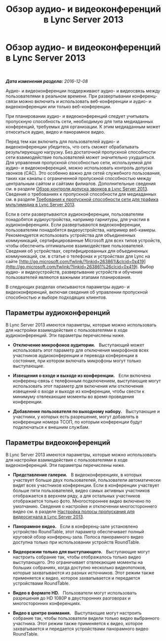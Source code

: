﻿---
title: Обзор аудио- и видеоконференций в Lync Server 2013
TOCTitle: Обзор аудио- и видеоконференций в Lync Server 2013
ms:assetid: 9583de87-4618-4a99-a47a-45e8cc4cc221
ms:mtpsurl: https://technet.microsoft.com/ru-ru/library/JJ619186(v=OCS.15)
ms:contentKeyID: 49310552
ms.date: 12/10/2016
mtps_version: v=OCS.15
ms.translationtype: HT
---

# Обзор аудио- и видеоконференций в Lync Server 2013

 

_**Дата изменения раздела:** 2016-12-08_

Аудио- и видеоконференции поддерживают аудио- и видеосвязь между пользователями в реальном времени. При развертывании конференц-связи можно включить и использовать веб-конференции и аудио- и видеоконференции или только веб-конференции.

При планировании аудио- и видеоконференций следует учитывать пропускную способность сети, необходимую для типа медиаданных конференций, требуемых для организации. К этим медиаданным может относиться аудио, видео и панорамное видео.

Перед тем как включить для пользователей аудио- и видеоконференции убедитесь, что сеть сможет обрабатывать результирующую нагрузку. Без достаточной пропускной способности сети взаимодействие пользователей может значительно ухудшиться. Для управления пропускной способностью сети, используемой для аудио- и видеоконференций, можно использовать контроль допуска звонков (CAC). Это особенно важно для сетей служебного пользования, таких как каналы с ограниченной пропускной способностью между центральным сайтом и сайтами филиалов. Дополнительные сведения см. в разделе [Обзор контроля допуска звонков в Lync Server 2013](lync-server-2013-overview-of-call-admission-control.md). Сведения о требованиях к пропускной способности для медиаданных см. в разделе [Требования к пропускной способности сети для трафика мультимедиа в Lync Server 2013](lync-server-2013-network-bandwidth-requirements-for-media-traffic.md).

Если в сети развертываются аудиоконференции, пользователям понадобятся аудиоустройства, например гарнитуры, для участия в аудиоконференциях. Если развертываются видеоконференции, пользователям понадобятся видеоустройства, например веб-камеры. Рекомендуется использовать устройства для объединенных коммуникаций, сертифицированные Microsoft для всех типов устройств, чтобы обеспечить оптимальное взаимодействие пользователей. Сведения об устройствах, сертифицированных для объединенных коммуникаций, см. в статье о телефонах и устройствах для Lync на сайте [http://go.microsoft.com/fwlink/?linkid=263861\&clcid=0x419](http://go.microsoft.com/fwlink/?linkid=263861%26clcid=0x419). Выбор аудио- и видеоустройств, развертывание устройств и обучение пользователей являются важными этапами планирования.

В следующих разделах описываются параметры аудио- и видеоконференций, включая сведения об управлении пропускной способностью и выборе подходящих клиентов.

## Параметры аудиоконференций

В Lync Server 2013 имеются параметры, которые можно использовать для настройки взаимодействия с пользователями в ходе аудиоконференций. Эти параметры перечислены ниже.

  - **Отключение микрофонов аудитории.**   Выступающий может использовать этот параметр для отключения микрофонов всех участников аудиоконференции и перевода конференции в состояние, при котором включать микрофоны могут только выступающие.

  - **Извещения о входе и выходе из конференции.**   Если включена конференц-связь с телефонным подключением, выступающие могут использовать этот параметр для включения или отключения извещений о входе и выходе из конференции, чтобы свести к минимуму отвлекающие моменты во время проведения конференции.

  - **Добавление пользователя по выходному набору.**   Выступающие и участники, у которых есть разрешение, могут добавлять в конференции номера ТСОП, по которым конференции будут подключаться к внешним службам.

## Параметры видеоконференций

В Lync Server 2013 имеются параметры, которые можно использовать для настройки взаимодействия с пользователями в ходе видеоконференций. Эти параметры перечислены ниже.

  - **Представление галереи.**   В видеоконференциях, в которых участвует больше двух пользователей, пользователи автоматически видят всех участников конференции. Если в конференции участвует больше пяти пользователей, видео самых активных участников отображается в верхнем ряду, а для остальных участников отображается только фото. Многостороннее видео включено по умолчанию. Сведения о настройке и отключении многостороннего видео см. в разделе [Настройка полосы пропускания для видеосигнала в Lync Server 2013](lync-server-2013-configuring-video-bandwidth.md).

  - **Панорамное видео.**   Если в конференц-зале установлено устройство RoundTable, этот параметр обеспечивает полный круговой обзор конференц-зала. Полоса панорамного видео доступна только при использовании устройств RoundTable.

  - **Видеорежим только для выступающего.**   Выступающие могут настроить собрание так, чтобы отображалось только видео выступающего. Это ограничивает отвлекающие моменты на больших собраниях, когда доступно несколько видеопотоков, которые захватываются из разных источников. Этот режим также применяется к видео, которое захватывается и передается устройствами RoundTable.

  - **Видео в формате HD.**   Пользователи могут использовать разрешения до HD 1080P в двусторонних разговорах и многосторонних конференциях.

  - **Видео в центре внимания.**   Выступающие могут настроить собрание так, чтобы пользователи видели только видео выбранного участника. Этот режим также применяется к видео, которое захватывается и передается устройствами панорамного видео RoundTable.

